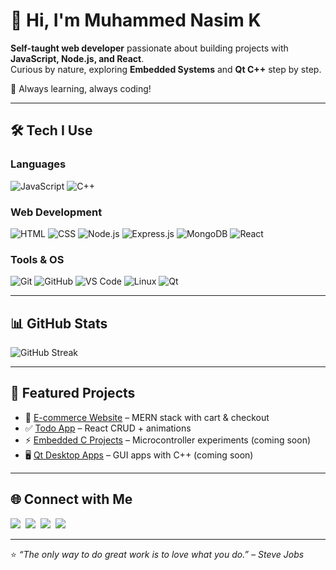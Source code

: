 # 👋 Hi, I'm Muhammed Nasim K

**Self-taught web developer** passionate about building projects with **JavaScript, Node.js, and React**.  
Curious by nature, exploring **Embedded Systems** and **Qt C++** step by step.  

🚀 Always learning, always coding!

---

## 🛠️ Tech I Use

### Languages
![JavaScript](https://img.shields.io/badge/JavaScript-F7DF1E?style=for-the-badge&logo=javascript&logoColor=black)
![C++](https://img.shields.io/badge/C++-00599C?style=for-the-badge&logo=cplusplus&logoColor=white)

### Web Development
![HTML](https://img.shields.io/badge/HTML5-E34F26?style=for-the-badge&logo=html5&logoColor=white)
![CSS](https://img.shields.io/badge/CSS3-1572B6?style=for-the-badge&logo=css3&logoColor=white)
![Node.js](https://img.shields.io/badge/Node.js-43853D?style=for-the-badge&logo=node.js&logoColor=white)
![Express.js](https://img.shields.io/badge/Express.js-404D59?style=for-the-badge)
![MongoDB](https://img.shields.io/badge/MongoDB-4EA94B?style=for-the-badge&logo=mongodb&logoColor=white)
![React](https://img.shields.io/badge/React-20232A?style=for-the-badge&logo=react&logoColor=61DAFB)

### Tools & OS
![Git](https://img.shields.io/badge/Git-F05032?style=for-the-badge&logo=git&logoColor=white)
![GitHub](https://img.shields.io/badge/GitHub-181717?style=for-the-badge&logo=github)
![VS Code](https://img.shields.io/badge/VS_Code-007ACC?style=for-the-badge&logo=visual-studio-code&logoColor=white)
![Linux](https://img.shields.io/badge/Linux-FCC624?style=for-the-badge&logo=linux&logoColor=black)
![Qt](https://img.shields.io/badge/Qt-41CD52?style=for-the-badge&logo=qt&logoColor=white)


---

## 📊 GitHub Stats

![GitHub Streak](https://github-readme-streak-stats.herokuapp.com/?user=nasimkuniyil&theme=radical)  

---

## 📂 Featured Projects
- 🛒 [E-commerce Website](https://github.com/nasimkuniyil/ecommerce) – MERN stack with cart & checkout  
- ✅ [Todo App](https://github.com/nasimkuniyil/todo-react) – React CRUD + animations  
- ⚡ [Embedded C Projects](#) – Microcontroller experiments (coming soon)  
- 🖥️ [Qt Desktop Apps](#) – GUI apps with C++ (coming soon)

---

## 🌐 Connect with Me  
<p>
  <a href="https://linkedin.com/in/YOUR_LINK"><img src="https://img.shields.io/badge/LinkedIn-blue?style=for-the-badge&logo=linkedin"></a>&nbsp;
  <a href="https://peerlist.io/YOUR_LINK"><img src="https://img.shields.io/badge/Peerlist-333?style=for-the-badge&logo=peerlist"></a>&nbsp;
  <a href="https://x.com/YOUR_LINK"><img src="https://img.shields.io/badge/Twitter-blue?style=for-the-badge&logo=twitter"></a>&nbsp;
  <a href="https://github.com/YOUR_USERNAME"><img src="https://img.shields.io/badge/GitHub-181717?style=for-the-badge&logo=github"></a>
</p>


---

⭐️ *“The only way to do great work is to love what you do.” – Steve Jobs*  
